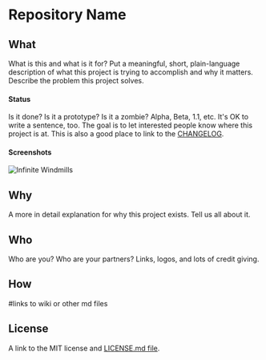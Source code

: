 # Repository Name

## What
What is this and what is it for? Put a meaningful, short, plain-language description of what this project is trying to accomplish and why it matters. Describe the problem this project solves.

#### Status
Is it done? Is it a prototype? Is it a zombie? Alpha, Beta, 1.1, etc. It's OK to write a sentence, too. The goal is to let interested people know where this project is at. This is also a good place to link to the [CHANGELOG](https://github.com/cfpb/ckan/blob/master/CHANGELOG.md).

#### Screenshots
![Infinite Windmills](http://i.giphy.com/SIV3ijAwkNt9C.gif)


## Why
A more in detail explanation for why this project exists. Tell us all about it.

## Who
Who are you? Who are your partners? Links, logos, and lots of credit giving.

## How
#links to wiki or other md files

## License
A link to the MIT license and [LICENSE.md file](https://github.com/codeforboston/____/LICENCE.md).
